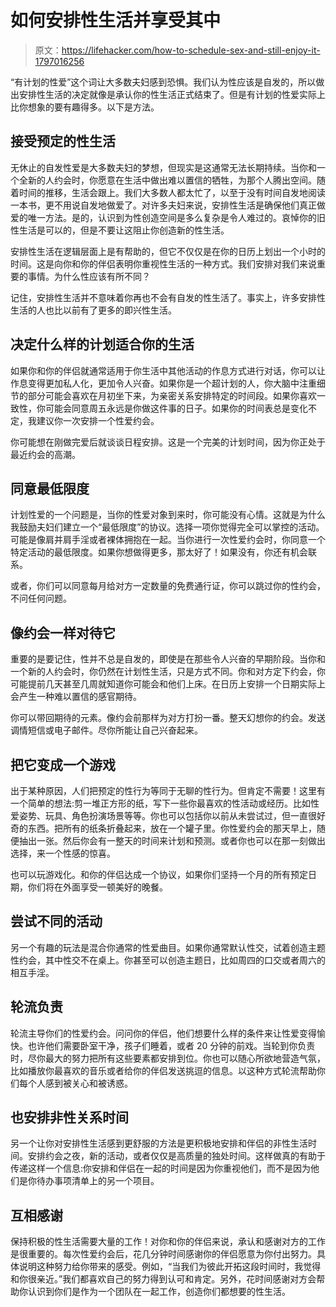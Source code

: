 # 如何安排性生活并享受其中

> 原文：<https://lifehacker.com/how-to-schedule-sex-and-still-enjoy-it-1797016256>

“有计划的性爱”这个词让大多数夫妇感到恐惧。我们认为性应该是自发的，所以做出安排性生活的决定就像是承认你的性生活正式结束了。但是有计划的性爱实际上比你想象的要有趣得多。以下是方法。



## 接受预定的性生活

无休止的自发性爱是大多数夫妇的梦想，但现实是这通常无法长期持续。当你和一个全新的人约会时，你愿意在生活中做出难以置信的牺牲，为那个人腾出空间。随着时间的推移，生活会跟上。我们大多数人都太忙了，以至于没有时间自发地阅读一本书，更不用说自发地做爱了。对许多夫妇来说，安排性生活是确保他们真正做爱的唯一方法。是的，认识到为性创造空间是多么复杂是令人难过的。哀悼你的旧性生活是可以的，但是不要让这阻止你创造新的性生活。

安排性生活在逻辑层面上是有帮助的，但它不仅仅是在你的日历上划出一个小时的时间。这是向你和你的伴侣表明你重视性生活的一种方式。我们安排对我们来说重要的事情。为什么性应该有所不同？

记住，安排性生活并不意味着你再也不会有自发的性生活了。事实上，许多安排性生活的人也比以前有了更多的即兴性生活。

## 决定什么样的计划适合你的生活

如果你和你的伴侣就通常适用于你生活中其他活动的作息方式进行对话，你可以让作息变得更加私人化，更加令人兴奋。如果你是一个超计划的人，你大脑中注重细节的部分可能会喜欢在月初坐下来，为亲密关系安排特定的时间段。如果你喜欢一致性，你可能会同意周五永远是你做这件事的日子。如果你的时间表总是变化不定，我建议你一次安排一个性爱约会。

你可能想在刚做完爱后就谈谈日程安排。这是一个完美的计划时间，因为你正处于最近约会的高潮。

## 同意最低限度

计划性爱的一个问题是，当你的性爱对象到来时，你可能没有心情。这就是为什么我鼓励夫妇们建立一个“最低限度”的协议。选择一项你觉得完全可以掌控的活动。可能是像肩并肩手淫或者裸体拥抱在一起。当你进行一次性爱约会时，你同意一个特定活动的最低限度。如果你想做得更多，那太好了！如果没有，你还有机会联系。

或者，你们可以同意每月给对方一定数量的免费通行证，你可以跳过你的性约会，不问任何问题。

## 像约会一样对待它

重要的是要记住，性并不总是自发的，即使是在那些令人兴奋的早期阶段。当你和一个新的人约会时，你仍然在计划性生活，只是方式不同。你和对方定下约会，你可能提前几天甚至几周就知道你可能会和他们上床。在日历上安排一个日期实际上会产生一种难以置信的感官期待。

你可以带回期待的元素。像约会前那样为对方打扮一番。整天幻想你的约会。发送调情短信或电子邮件。尽你所能让自己兴奋起来。

## 把它变成一个游戏

出于某种原因，人们把预定的性行为等同于无聊的性行为。但肯定不需要！这里有一个简单的想法:剪一堆正方形的纸，写下一些你最喜欢的性活动或经历。比如性爱姿势、玩具、角色扮演场景等等。你也可以包括你以前从未尝试过，但一直很好奇的东西。把所有的纸条折叠起来，放在一个罐子里。你性爱约会的那天早上，随便抽出一张。然后你会有一整天的时间来计划和预测。或者你也可以在那一刻做出选择，来一个性感的惊喜。

也可以玩游戏化。和你的伴侣达成一个协议，如果你们坚持一个月的所有预定日期，你们将在外面享受一顿美好的晚餐。

## 尝试不同的活动

另一个有趣的玩法是混合你通常的性爱曲目。如果你通常默认性交，试着创造主题性约会，其中性交不在桌上。你甚至可以创造主题日，比如周四的口交或者周六的相互手淫。

## 轮流负责

轮流主导你们的性爱约会。问问你的伴侣，他们想要什么样的条件来让性爱变得愉快。也许他们需要卧室干净，孩子们睡着，或者 20 分钟的前戏。当轮到你负责时，尽你最大的努力把所有这些要素都安排到位。你也可以随心所欲地营造气氛，比如播放你最喜欢的音乐或者给你的伴侣发送挑逗的信息。以这种方式轮流帮助你们每个人感到被关心和被诱惑。

## 也安排非性关系时间

另一个让你对安排性生活感到更舒服的方法是更积极地安排和伴侣的非性生活时间。安排约会之夜，新的活动，或者仅仅是高质量的独处时间。这样做真的有助于传递这样一个信息:你安排和伴侣在一起的时间是因为你重视他们，而不是因为他们是你待办事项清单上的另一个项目。

## 互相感谢

保持积极的性生活需要大量的工作！对你和你的伴侣来说，承认和感谢对方的工作是很重要的。每次性爱约会后，花几分钟时间感谢你的伴侣愿意为你付出努力。具体说明这种努力给你带来的感受。例如，“当我们为彼此开拓这段时间时，我觉得和你很亲近。”我们都喜欢自己的努力得到认可和肯定。另外，花时间感谢对方会帮助你认识到你们是作为一个团队在一起工作，创造你们都想要的性生活。